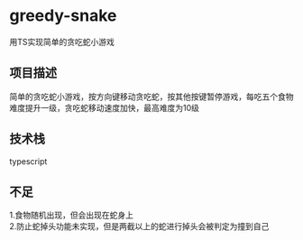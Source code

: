 # greedy-snake
用TS实现简单的贪吃蛇小游戏
## 项目描述
简单的贪吃蛇小游戏，按方向键移动贪吃蛇，按其他按键暂停游戏，每吃五个食物难度提升一级，贪吃蛇移动速度加快，最高难度为10级
## 技术栈
typescript
## 不足
1.食物随机出现，但会出现在蛇身上  
2.防止蛇掉头功能未实现，但是两截以上的蛇进行掉头会被判定为撞到自己
